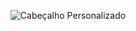 <p align="center">
  <img src="https://via.placeholder.com/800x200/4CAF50/FFFFFF?text=Cabeçalho+Personalizado" alt="Cabeçalho Personalizado">
</p>
